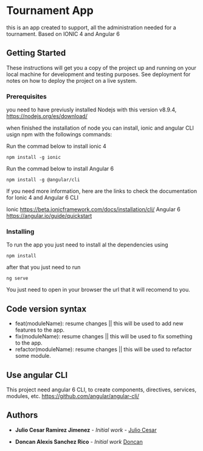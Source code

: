 # Tournament App 

this is an app created to support, all the administration needed for a tournament. Based on IONIC 4 and Angular 6

## Getting Started

These instructions will get you a copy of the project up and running on your local machine for development and testing purposes. See deployment for notes on how to deploy the project on a live system.

### Prerequisites

you need to have previusly installed Nodejs with this version v8.9.4, https://nodejs.org/es/download/

when finished the installation of node you can install, ionic and angular CLI usign npm with the followings commands:



Run the commad below to install ionic 4

```
npm install -g ionic
```

Run the commad below to install Angular 6 

```
npm install -g @angular/cli
```

If you need more information, here are the links to check the documentation for Ionic 4 and Angular 6 CLI 

 Ionic https://beta.ionicframework.com/docs/installation/cli/
 Angular 6 https://angular.io/guide/quickstart

### Installing

To run the app you just need to install al the dependencies using

```
npm install
```

after that you just need to run 
```
ng serve
```
You just need to open in your browser the url that it will recomend to you. 

## Code version syntax

* feat(moduleName): resume changes || this will be used to add new features to the app. 
* fix(moduleName): resume changes  || this will be used to fix something to the app.
* refactor(moduleName): resume changes  || this will be used to refactor some module.

## Use angular CLI

This project need angular 6 CLI, to create components, directives, services, modules, etc.
https://github.com/angular/angular-cli/ 

## Authors

* **Julio Cesar Ramirez Jimenez** - *Initial work* - [Julio Cesar](https://github.com/JulioCesarRamirez)

* **Doncan Alexis Sanchez Rico** - *Initial work* [Doncan](https://github.com/doncanSR)

